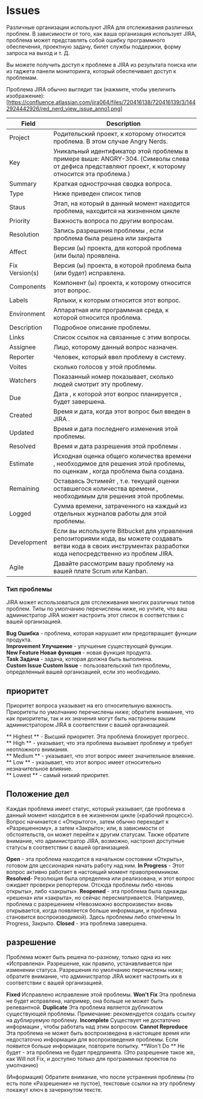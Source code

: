 
# Issues
Различные организации используют JIRA для отслеживания различных проблем. В зависимости от того, как ваша 
организация использует JIRA, проблема может представлять собой ошибку программного обеспечения, проектную задачу,
билет службы поддержки, форму запроса на выход и т. Д.

Вы можете получить доступ к проблеме в JIRA из результата поиска или из гаджета панели мониторинга, который обеспечивает доступ к 
проблемам.

Проблема JIRA обычно выглядит так (нажмите, чтобы увеличить изображение):
[https://confluence.atlassian.com/jira064/files/720416138/720416139/3/1442924442926/red_nerd_view_issue_anno1.png]

|Field|Description
|---|---|
|Project |Родительский проект, к которому относится проблема. В этом случае Angry Nerds.
|Key|Уникальный идентификатор этой проблемы в примере выше: ANGRY-304. (Символы слева от дефиса представляют проект, к которому относится эта проблема.)
|Summary|Краткая однострочная сводка вопроса.
|Type|Ниже приведен список типов
|Staus|Этап, на который в данный момент находится проблема, находится на жизненном цикле
|Priority|Важность вопроса по другим вопросам.
|Resolution|Запись разрешения проблемы , если проблема была решена или закрыта
|Affect|Версия (ы) проекта, для которой проблема (или была) проявлена.
|Fix Version(s)|Версия (ы) проекта, в которой проблема была (или будет) исправлена.
|Components|Компонент (ы) проекта, к которому относится этот вопрос.
|Labels|Ярлыки, к которым относится этот вопрос.
|Environment |Аппаратная или программная среда, к которой относится проблема.
|Description|Подробное описание проблемы.
|Links|Список  ссылок на связанные с этим вопросы.
|Assignee|Лицо, которому данный вопрос назначен.
|Reporter|Человек, который ввел проблему в систему.
|Voites|сколько голосов у этой проблемы.
|Watchers|Показанный номер показывает, сколько людей смотрит эту проблему.
|Due|Дата , к которой этот вопрос планируется , будет завершена.
|Created|Время и дата, когда этот вопрос был введен в JIRA .
|Updated|Время и дата последнего изменения этой проблемы.
|Resolved|Время и дата разрешения этой проблемы .
|Estimate|Исходная оценка общего количества времени , необходимое для решения этой проблемы, по оценкам , когда проблема была создана.
|Remaining|Оставаясь Эстимейт , т.е. текущей оценки оставшегося количества времени , необходимым для решения этой проблемы.
|Logged|Сумма времени, затраченного на каждый из отдельных журналов работы для этой проблемы.
|Development|Если вы используете Bitbucket для управления репозиториями кода, вы можете создавать ветви кода в своих инструментах разработки кода непосредственно из проблем JIRA.
|Agile|Давайте рассмотрим вашу проблему на вашей плате Scrum или Kanban.

### Тип проблемы
JIRA может использоваться для отслеживания многих различных типов проблем. Типы по умолчанию перечислены ниже, но учтите, что ваш администратор JIRA может настроить этот список в соответствии с вашей организацией.

 **Bug  Ошибка** - проблема, которая нарушает или предотвращает функции продукта.    
 **Improvement  Улучшение** - улучшение существующей функции.    
 **New Feature Новая функция** - новая функция продукта.    
 **Task Задача** - задача, которая должна быть выполнена.    
 **Custom Issue Custom Issue** - пользовательский тип проблемы, определенный вашей организацией, если это необходимо.     


## приоритет
Приоритет вопроса указывает на его относительную важность. Приоритеты по умолчанию перечислены ниже; обратите внимание, что как приоритеты, так и их значения могут быть настроены вашим администратором JIRA в соответствии с вашей организацией.

** Highest ** - Высший приоритет. Эта проблема блокирует прогресс.  
** High ** - указывает, что эта проблема вызывает проблему и требует неотложного внимания.  
** Medium ** - указывает, что этот вопрос имеет значительное влияние.  
** Low ** - указывает, что этот вопрос имеет относительно незначительное влияние.  
** Lowest ** - самый низкий приоритет. 

## Положение дел
Каждая проблема имеет статус, который указывает, где проблема в данный момент находится в ее жизненном цикле («рабочий процесс»). Вопрос начинается с «Открытого», затем обычно переходит к «Разрешенному», а затем «Закрыто»; или, в зависимости от обстоятельств, он может перейти к другим статусам. Также обратите внимание, что администратор JIRA, возможно, настроил доступные статусы в соответствии с вашей организацией.

 **Open**  - эта проблема находится в начальном состоянии «Открыть», готовом для цессионария начать работу над ним. 
 **In Progress** - Этот вопрос активно работает в настоящий момент правопреемником. 
 **Resolved**- Резолюция была определена или реализована, и этот вопрос ожидает проверки репортером. Отсюда проблемы либо «вновь открыты», либо «закрыты». 
 **Reopened**  - эта проблема была однажды «решена» или «закрыта», но сейчас пересматривается. (Например, проблема с разрешением «Невозможно воспроизвести» вновь открывается, когда появляется больше информации, и проблема становится воспроизводимой). Здесь проблемы либо отмечены In Progress, Закрыто. 
 **Closed**  - эта проблема завершена.

## разрешение
Проблема может быть решена по-разному, только одна из них «Исправлена». Разрешение, как правило, устанавливается при изменении статуса. Разрешения по умолчанию перечислены ниже; обратите внимание, что администратор JIRA может настроить их в соответствии с вашей организацией.

**Fixed** Исправлено исправление этой проблемы. 
**Won't Fix** Эта проблема не будет исправлена, например, она больше не может быть релевантной. 
**Duplicate** Эта проблема является дубликатом существующей проблемы. Примечание: рекомендуется создать ссылку на дублируемую проблему. 
**Incomplete** Существует не достаточно информации , чтобы работать над этим вопросом. 
**Cannot Reproduce** Эта проблема не может быть воспроизведена в настоящее время или недостаточно информации для воспроизведения проблемы. Если появится больше информации, повторите попытку. 
**Won't Do ** Не будет  - эта проблема не будет предпринята. (Это разрешение такое же, как Will not Fix, и доступно только для программных проектов по умолчанию)

(Информация) Обратите внимание, что после устранения проблемы (то есть поле «Разрешение» не пустое), текстовые ссылки на эту проблему покажут ключ в зачеркнутом тексте.
